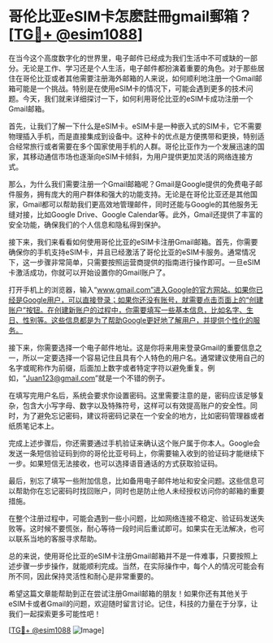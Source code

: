 # 哥伦比亚eSIM卡怎麽註冊gmail郵箱？[[TG💪+ @esim1088](https://t.me/s/esim1088)]

在当今这个高度数字化的世界里，电子邮件已经成为我们生活中不可或缺的一部分。无论是工作、学习还是个人生活，电子邮件都扮演着重要的角色。对于那些居住在哥伦比亚或者其他需要注册海外邮箱的人来说，如何顺利地注册一个Gmail邮箱可能是一个挑战。特别是在使用eSIM卡的情况下，可能会遇到更多的技术问题。今天，我们就来详细探讨一下，如何利用哥伦比亚的eSIM卡成功注册一个Gmail邮箱。

首先，让我们了解一下什么是eSIM卡。eSIM卡是一种嵌入式的SIM卡，它不需要物理插入手机，而是直接集成到设备中。这种卡的优点是方便携带和更换，特别适合经常旅行或者需要在多个国家使用手机的人群。哥伦比亚作为一个发展迅速的国家，其移动通信市场也逐渐向eSIM卡倾斜，为用户提供更加灵活的网络连接方式。

那么，为什么我们需要注册一个Gmail邮箱呢？Gmail是Google提供的免费电子邮件服务，拥有庞大的用户群体和强大的功能支持。无论是在哥伦比亚还是其他国家，Gmail都可以帮助我们更高效地管理邮件，同时还能与Google的其他服务无缝对接，比如Google Drive、Google Calendar等。此外，Gmail还提供了丰富的安全功能，确保我们的个人信息和隐私得到保护。

接下来，我们来看看如何使用哥伦比亚的eSIM卡注册Gmail邮箱。首先，你需要确保你的手机支持eSIM卡，并且已经激活了哥伦比亚的eSIM卡服务。通常情况下，这一步骤非常简单，只需要按照运营商提供的指南进行操作即可。一旦eSIM卡激活成功，你就可以开始设置你的Gmail账户了。

打开手机上的浏览器，输入“www.gmail.com”进入Google的官方网站。如果你已经是Google用户，可以直接登录；如果你还没有账号，就需要点击页面上的“创建账户”按钮。在创建新账户的过程中，你需要填写一些基本信息，比如名字、生日、性别等。这些信息都是为了帮助Google更好地了解用户，并提供个性化的服务。

接下来，你需要选择一个电子邮件地址。这是你将来用来登录Gmail的重要信息之一，所以一定要选择一个容易记住且具有个人特色的用户名。通常建议使用自己的名字或昵称作为前缀，后面加上数字或者特定字符以避免重复。例如，“Juan123@gmail.com”就是一个不错的例子。

在填写完用户名后，系统会要求你设置密码。这里需要注意的是，密码应该足够复杂，包含大小写字母、数字以及特殊符号，这样可以有效提高账户的安全性。同时，为了避免忘记密码，建议将密码记录在一个安全的地方，比如密码管理器或者纸质笔记本上。

完成上述步骤后，你还需要通过手机验证来确认这个账户属于你本人。Google会发送一条短信验证码到你的哥伦比亚号码上，你需要输入收到的验证码才能继续下一步。如果短信无法接收，也可以选择语音通话的方式获取验证码。

最后，别忘了填写一些附加信息，比如备用电子邮件地址和安全问题。这些信息可以帮助你在忘记密码时找回账户，同时也是防止他人未经授权访问你的邮箱的重要措施。

在整个注册过程中，可能会遇到一些小问题，比如网络连接不稳定、验证码发送失败等。这时候不要慌张，耐心等待一段时间后重试即可。如果实在无法解决，也可以联系当地的客服寻求帮助。

总的来说，使用哥伦比亚的eSIM卡注册Gmail邮箱并不是一件难事，只要按照上述步骤一步步操作，就能顺利完成。当然，在实际操作中，每个人的情况可能会有所不同，因此保持灵活性和耐心是非常重要的。

希望这篇文章能帮助到正在尝试注册Gmail邮箱的朋友！如果你还有其他关于eSIM卡或者Gmail的问题，欢迎随时留言讨论。记住，科技的力量在于分享，让我们一起探索更多可能性吧！

[[TG💪+ @esim1088](https://t.me/s/esim1088) ![Image](https://i.postimg.cc/4NQfJmqS/Snipaste-2025-05-13-00-14-12.png)]